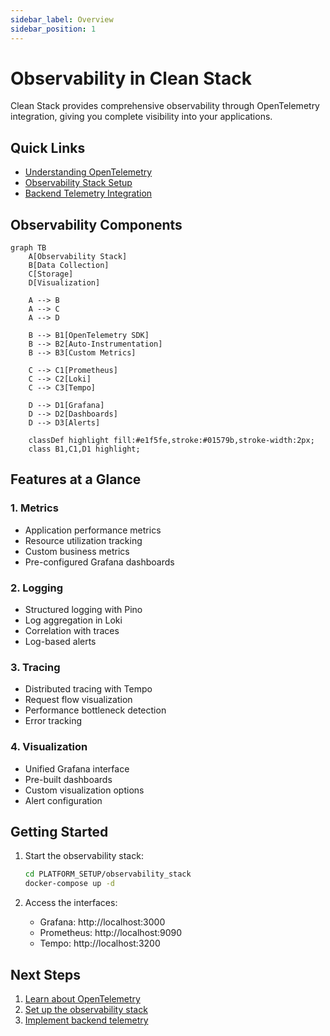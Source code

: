```yaml
---
sidebar_label: Overview
sidebar_position: 1
---
```


# Observability in Clean Stack

Clean Stack provides comprehensive observability through OpenTelemetry integration, giving you complete visibility into your applications.

## Quick Links
- [Understanding OpenTelemetry](./what-is-otel)
- [Observability Stack Setup](./otel-clean-stack)
- [Backend Telemetry Integration](./backend-telemetry)

## Observability Components

```mermaid
graph TB
    A[Observability Stack]
    B[Data Collection]
    C[Storage]
    D[Visualization]
    
    A --> B
    A --> C
    A --> D
    
    B --> B1[OpenTelemetry SDK]
    B --> B2[Auto-Instrumentation]
    B --> B3[Custom Metrics]
    
    C --> C1[Prometheus]
    C --> C2[Loki]
    C --> C3[Tempo]
    
    D --> D1[Grafana]
    D --> D2[Dashboards]
    D --> D3[Alerts]

    classDef highlight fill:#e1f5fe,stroke:#01579b,stroke-width:2px;
    class B1,C1,D1 highlight;
```

## Features at a Glance

### 1. Metrics
- Application performance metrics
- Resource utilization tracking
- Custom business metrics
- Pre-configured Grafana dashboards

### 2. Logging
- Structured logging with Pino
- Log aggregation in Loki
- Correlation with traces
- Log-based alerts

### 3. Tracing
- Distributed tracing with Tempo
- Request flow visualization
- Performance bottleneck detection
- Error tracking

### 4. Visualization
- Unified Grafana interface
- Pre-built dashboards
- Custom visualization options
- Alert configuration

## Getting Started

1. Start the observability stack:
   ```bash
   cd PLATFORM_SETUP/observability_stack
   docker-compose up -d
   ```

2. Access the interfaces:
   - Grafana: http://localhost:3000
   - Prometheus: http://localhost:9090
   - Tempo: http://localhost:3200

## Next Steps

1. [Learn about OpenTelemetry](./what-is-otel)
2. [Set up the observability stack](./otel-clean-stack)
3. [Implement backend telemetry](./backend-telemetry)
